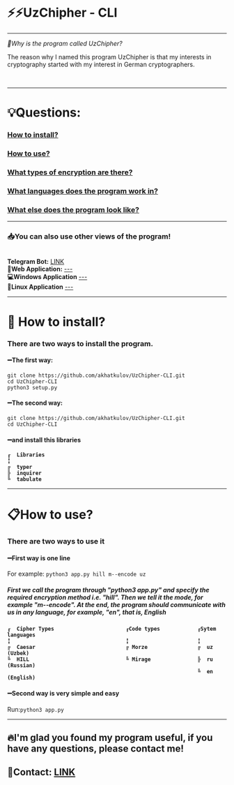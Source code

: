 <b style="text-align: center;"> <h1> ⚡⚡UzChipher - CLI </h1> </b>
<hr>
<i>🔑Why is the program called UzChipher? </i> <br>
<p>The reason why I named this program UzChipher is that my interests in cryptography started with my interest in German cryptographers.</p> <br>
<hr>
<h1>💡Questions:</h1>
<h3><a href="https://github.com/akhatkulov/UzChipher-CLI#install">How to install?</a></h3>
<h3><a href="https://github.com/akhatkulov/UzChipher-CLI#use">How to use?</a></h3>
<h3><a href="https://github.com/akhatkulov/UzChipher-CLI#cipher_types">What types of encryption are there?</a></h3>
<h3><a href="https://github.com/akhatkulov/UzChipher-CLI#lang">What languages ​​does the program work in?</a></h3>
<h3><a href="https://github.com/akhatkulov/UzChipher-CLI#apps">What else does the program look like?</a></h3>

<hr>
<h3 id="apps">📥You can also use other views of the program!</h3> <br>
<b>Telegram Bot:</b> <a href="https://t.me/UzChipher_Bot">LINK</a> <br>
<b>📲Web Application:</b> <a href=""> --- </a> <br>
<b>💻Windows Application</b> <a href=""> --- </a> <br>
<b>🐧Linux Application</b> <a href=""> --- </a> <br>
<hr>
<h1 id="install">📁	How to install?</h1>
<h3>There are two ways to install the program.</h3>
<h4>➖The first way: </h4> 

```
git clone https://github.com/akhatkulov/UzChipher-CLI.git
cd UzChipher-CLI
python3 setup.py
```
<h4>➖The second way:</h4>

```
git clone https://github.com/akhatkulov/UzChipher-CLI.git
cd UzChipher-CLI
```

<h4>➖and install this libraries</h4>
<b>
  
```
┎  Libraries
╏
╔  typer
╠  inquirer
╚  tabulate
```

</b>
<hr>
<h1 id="use"> 📋How to use? </h1>
<h3>There are two ways to use it</h3>
<h4>➖First way is one line</h4>
For example: <code>python3 app.py hill m--encode uz</code>
<h5 id="lang">First we call the program through "python3 app.py" and specify the required encryption method i.e. "hill". Then we tell it the mode, for example "m--encode". At the end, the program should communicate with us in any language, for example, "en", that is, English</h5>
<b id="cipher_types">
  
```
┎  Cipher Types                       ┎Code types            ┎Sytem languages
╏                                     ╏                      ╏
╔  Caesar                             ╔ Morze                ╔  uz (Uzbek)
╚  HILL                               ╚ Mirage               ╠  ru (Russian)
                                                             ╚  en (English)

```

</b>
<h4>➖Second way is very simple and easy</h4>
Run:<code>python3 app.py</code>
<hr>

<h2>🔥I'm glad you found my program useful, if you have any questions, please contact me!</h2>
<h2>📩Contact: <a href="https://t.me/akhatkulov">LINK</a></h2>
<br> <br>
